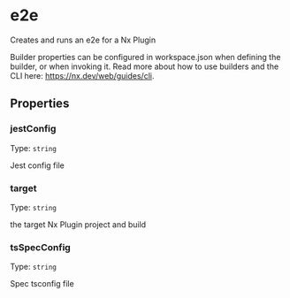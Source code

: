 # e2e

Creates and runs an e2e for a Nx Plugin

Builder properties can be configured in workspace.json when defining the builder, or when invoking it.
Read more about how to use builders and the CLI here: https://nx.dev/web/guides/cli.

## Properties

### jestConfig

Type: `string`

Jest config file

### target

Type: `string`

the target Nx Plugin project and build

### tsSpecConfig

Type: `string`

Spec tsconfig file
